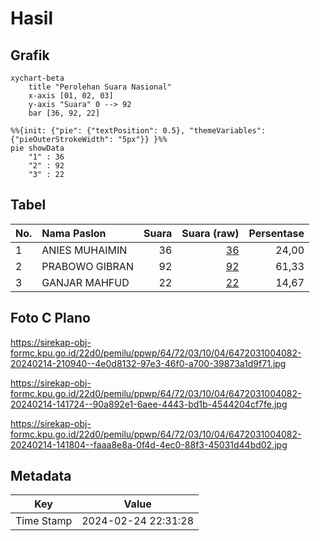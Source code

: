 # Hasil

## Grafik

```mermaid
xychart-beta
    title "Perolehan Suara Nasional"
    x-axis [01, 02, 03]
    y-axis "Suara" 0 --> 92
    bar [36, 92, 22]
```

```mermaid
%%{init: {"pie": {"textPosition": 0.5}, "themeVariables": {"pieOuterStrokeWidth": "5px"}} }%%
pie showData
    "1" : 36
    "2" : 92
    "3" : 22
```

## Tabel

| No. | Nama Paslon    | Suara | Suara (raw) | Persentase |
|:--- |:-------------- | -----:| -----------:| ----------:|
| 1   | ANIES MUHAIMIN | 36    | [36][p-1]   | 24,00      |
| 2   | PRABOWO GIBRAN | 92    | [92][p-2]   | 61,33      |
| 3   | GANJAR MAHFUD  | 22    | [22][p-3]   | 14,67      |


[p-1]: https://github.com/gigit-pemilu/pemilu-2024/blob/main/pilpres/hitung-suara/sub/64-kalimantan-timur/sub/72-kota-samarinda/sub/03-samarinda-ulu/sub/1004-air-putih/sub/082-tps/sub/paslon-1.txt
[p-2]: https://github.com/gigit-pemilu/pemilu-2024/blob/main/pilpres/hitung-suara/sub/64-kalimantan-timur/sub/72-kota-samarinda/sub/03-samarinda-ulu/sub/1004-air-putih/sub/082-tps/sub/paslon-2.txt
[p-3]: https://github.com/gigit-pemilu/pemilu-2024/blob/main/pilpres/hitung-suara/sub/64-kalimantan-timur/sub/72-kota-samarinda/sub/03-samarinda-ulu/sub/1004-air-putih/sub/082-tps/sub/paslon-3.txt

## Foto C Plano

https://sirekap-obj-formc.kpu.go.id/22d0/pemilu/ppwp/64/72/03/10/04/6472031004082-20240214-210940--4e0d8132-97e3-46f0-a700-39873a1d9f71.jpg

https://sirekap-obj-formc.kpu.go.id/22d0/pemilu/ppwp/64/72/03/10/04/6472031004082-20240214-141724--90a892e1-6aee-4443-bd1b-4544204cf7fe.jpg

https://sirekap-obj-formc.kpu.go.id/22d0/pemilu/ppwp/64/72/03/10/04/6472031004082-20240214-141804--faaa8e8a-0f4d-4ec0-88f3-45031d44bd02.jpg


## Metadata

| Key        | Value               |
| ---------- | ------------------- |
| Time Stamp | 2024-02-24 22:31:28 |



